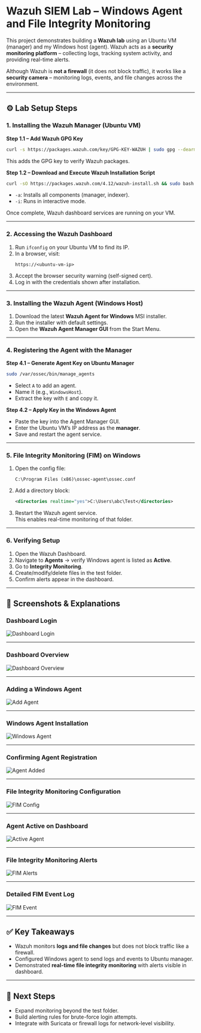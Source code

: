 # Wazuh SIEM Lab – Windows Agent and File Integrity Monitoring

This project demonstrates building a **Wazuh lab** using an Ubuntu VM (manager) and my Windows host (agent). Wazuh acts as a **security monitoring platform** – collecting logs, tracking system activity, and providing real-time alerts.  

Although Wazuh is **not a firewall** (it does not block traffic), it works like a **security camera** – monitoring logs, events, and file changes across the environment.

---

## ⚙️ Lab Setup Steps

### 1. Installing the Wazuh Manager (Ubuntu VM)

**Step 1.1 – Add Wazuh GPG Key**  
```bash
curl -s https://packages.wazuh.com/key/GPG-KEY-WAZUH | sudo gpg --dearmor -o /usr/share/keyrings/wazuh-archive-keyring.gpg
```
This adds the GPG key to verify Wazuh packages.  

**Step 1.2 – Download and Execute Wazuh Installation Script**  
```bash
curl -sO https://packages.wazuh.com/4.12/wazuh-install.sh && sudo bash ./wazuh-install.sh -a -i
```
- `-a`: Installs all components (manager, indexer).  
- `-i`: Runs in interactive mode.  

Once complete, Wazuh dashboard services are running on your VM.

---

### 2. Accessing the Wazuh Dashboard
1. Run `ifconfig` on your Ubuntu VM to find its IP.  
2. In a browser, visit:  
   ```
   https://<ubuntu-vm-ip>
   ```
3. Accept the browser security warning (self-signed cert).  
4. Log in with the credentials shown after installation.

---

### 3. Installing the Wazuh Agent (Windows Host)
1. Download the latest **Wazuh Agent for Windows** MSI installer.  
2. Run the installer with default settings.  
3. Open the **Wazuh Agent Manager GUI** from the Start Menu.

---

### 4. Registering the Agent with the Manager

**Step 4.1 – Generate Agent Key on Ubuntu Manager**  
```bash
sudo /var/ossec/bin/manage_agents
```
- Select `A` to add an agent.  
- Name it (e.g., `WindowsHost`).  
- Extract the key with `E` and copy it.  

**Step 4.2 – Apply Key in the Windows Agent**  
- Paste the key into the Agent Manager GUI.  
- Enter the Ubuntu VM’s IP address as the **manager**.  
- Save and restart the agent service.  

---

### 5. File Integrity Monitoring (FIM) on Windows
1. Open the config file:  
   ```
   C:\Program Files (x86)\ossec-agent\ossec.conf
   ```
2. Add a directory block:  
   ```xml
   <directories realtime="yes">C:\Users\abc\Test</directories>
   ```
3. Restart the Wazuh agent service.  
This enables real-time monitoring of that folder.  

---

### 6. Verifying Setup
1. Open the Wazuh Dashboard.  
2. Navigate to **Agents** → verify Windows agent is listed as **Active**.  
3. Go to **Integrity Monitoring**.  
4. Create/modify/delete files in the test folder.  
5. Confirm alerts appear in the dashboard.

---

## 📸 Screenshots & Explanations

### Dashboard Login
![Dashboard Login](https://github.com/user-attachments/assets/ab4753f2-851f-42df-9d52-bfdb3aabb0af)

---

### Dashboard Overview
![Dashboard Overview](https://github.com/user-attachments/assets/3ccc8192-37ae-4bc7-8d31-c70ce10ffa57)

---

### Adding a Windows Agent
![Add Agent](https://github.com/user-attachments/assets/9b3241cf-6c22-4f57-8bd0-a38b27ac2596)

---

### Windows Agent Installation
![Windows Agent](https://github.com/user-attachments/assets/2fcbc3fc-2308-4005-936f-63cd1033e3df)

---

### Confirming Agent Registration
![Agent Added](https://github.com/user-attachments/assets/b0ca4df2-ca3a-44e2-af4e-e4c8e20fd4fe)

---

### File Integrity Monitoring Configuration
![FIM Config](https://github.com/user-attachments/assets/f4afd2d2-7cf3-47f6-922f-d1939fc0bc1b)

---

### Agent Active on Dashboard
![Active Agent](https://github.com/user-attachments/assets/13257bf9-4528-4b88-8e6e-30f171f0c63c)

---

### File Integrity Monitoring Alerts
![FIM Alerts](https://github.com/user-attachments/assets/e40ca7d2-a140-4250-8b16-6fb5abc9c162)

---

### Detailed FIM Event Log
![FIM Event](https://github.com/user-attachments/assets/61df85be-8c75-4c6e-af45-5ce4d95176e3)

---

## ✅ Key Takeaways
- Wazuh monitors **logs and file changes** but does not block traffic like a firewall.  
- Configured Windows agent to send logs and events to Ubuntu manager.  
- Demonstrated **real-time file integrity monitoring** with alerts visible in dashboard.  

---

## 🚀 Next Steps
- Expand monitoring beyond the test folder.  
- Build alerting rules for brute-force login attempts.  
- Integrate with Suricata or firewall logs for network-level visibility.  

